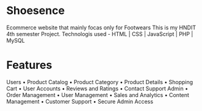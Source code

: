 # Shoesence
Ecommerce website that mainly focas only for Footwears
This is my HNDIT 4th semester Project.
Technologis used - HTML | CSS | JavaScript | PHP | MySQL

# Features 
Users
• Product Catalog
• Product Category
• Product Details
• Shopping Cart
• User Accounts
• Reviews and Ratings
• Contact Support
Admin
• Order Management
• User Management
• Sales and Analytics
• Content Management
• Customer Support
• Secure Admin Access

